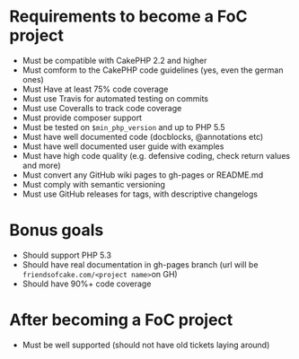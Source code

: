 # Requirements to become a FoC project

- Must be compatible with CakePHP 2.2 and higher
- Must comform to the CakePHP code guidelines (yes, even the german ones)
- Must Have at least 75% code coverage
- Must use Travis for automated testing on commits
- Must use Coveralls to track code coverage
- Must provide composer support
- Must be tested on `$min_php_version` and up to PHP 5.5
- Must have well documented code (docblocks, @annotations etc)
- Must have well documented user guide with examples
- Must have high code quality (e.g. defensive coding, check return values and more)
- Must convert any GitHub wiki pages to gh-pages or README.md
- Must comply with semantic versioning
- Must use GitHub releases for tags, with descriptive changelogs

# Bonus goals 

- Should support PHP 5.3
- Should have real documentation in gh-pages branch (url will be `friendsofcake.com/<project name>`on GH)
- Should have 90%+ code coverage

# After becoming a FoC project

- Must be well supported (should not have old tickets laying around)
